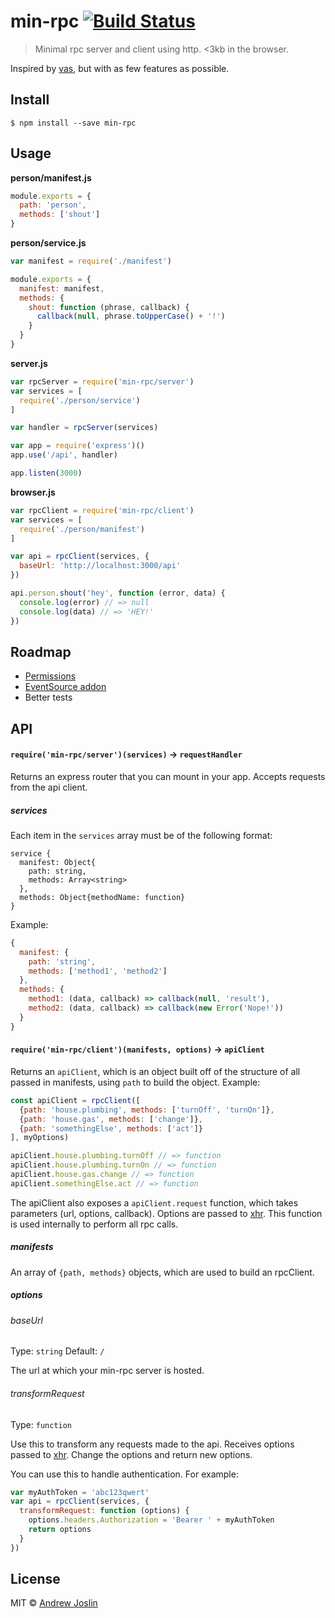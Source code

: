 # min-rpc [![Build Status](https://travis-ci.org/ajoslin/min-rpc.svg?branch=master)](https://travis-ci.org/ajoslin/min-rpc)

> Minimal rpc server and client using http. <3kb in the browser.

Inspired by [vas](https://github.com/ahdinosaur/vas), but with as few features as possible.

## Install

```
$ npm install --save min-rpc
```

## Usage

**person/manifest.js**
```js
module.exports = {
  path: 'person',
  methods: ['shout']
}
```

**person/service.js**
```js
var manifest = require('./manifest')

module.exports = {
  manifest: manifest,
  methods: {
    shout: function (phrase, callback) {
      callback(null, phrase.toUpperCase() + '!')
    }
  }
}
```

**server.js**
```js
var rpcServer = require('min-rpc/server')
var services = [
  require('./person/service')
]

var handler = rpcServer(services)

var app = require('express')()
app.use('/api', handler)

app.listen(3000)
```

**browser.js**
```js
var rpcClient = require('min-rpc/client')
var services = [
  require('./person/manifest')
]

var api = rpcClient(services, {
  baseUrl: 'http://localhost:3000/api'
})

api.person.shout('hey', function (error, data) {
  console.log(error) // => null
  console.log(data) // => 'HEY!'
})
```

## Roadmap

- [Permissions](https://github.com/ajoslin/min-rpc/issues/1)
- [EventSource addon](https://github.com/ajoslin/min-rpc/issues/2)
- Better tests

## API

#### `require('min-rpc/server')(services)` -> `requestHandler`

Returns an express router that you can mount in your app. Accepts requests from the api client.

##### services

Each item in the `services` array must be of the following format:

```
service {
  manifest: Object{
    path: string,
    methods: Array<string>
  },
  methods: Object{methodName: function}
}
```

Example:

```js
{
  manifest: {
    path: 'string',
    methods: ['method1', 'method2']
  },
  methods: {
    method1: (data, callback) => callback(null, 'result'),
    method2: (data, callback) => callback(new Error('Nope!'))
  }
}
```

#### `require('min-rpc/client')(manifests, options)` -> `apiClient`

Returns an `apiClient`, which is an object built off of the structure of all passed in manifests, using `path` to build the object. Example:

```js
const apiClient = rpcClient([
  {path: 'house.plumbing', methods: ['turnOff', 'turnOn']},
  {path: 'house.gas', methods: ['change']},
  {path: 'somethingElse', methods: ['act']}
], myOptions)

apiClient.house.plumbing.turnOff // => function
apiClient.house.plumbing.turnOn // => function
apiClient.house.gas.change // => function
apiClient.somethingElse.act // => function
```

The apiClient also exposes a `apiClient.request` function, which takes parameters (url, options, callback). Options are passed to [xhr](https://github.com/raynos/xhr). This function is used internally to perform all rpc calls.

##### manifests

An array of `{path, methods}` objects, which are used to build an rpcClient.

##### options

###### baseUrl

Type: `string`
Default: `/`

The url at which your min-rpc server is hosted.

###### transformRequest

Type: `function`

Use this to transform any requests made to the api. Receives options passed to [xhr](https://github.com/raynos/xhr). Change the options and return new options.

You can use this to handle authentication. For example:

```js
var myAuthToken = 'abc123qwert'
var api = rpcClient(services, {
  transformRequest: function (options) {
    options.headers.Authorization = 'Bearer ' + myAuthToken
    return options
  }
})
```



## License

MIT © [Andrew Joslin](http://ajoslin.com)
